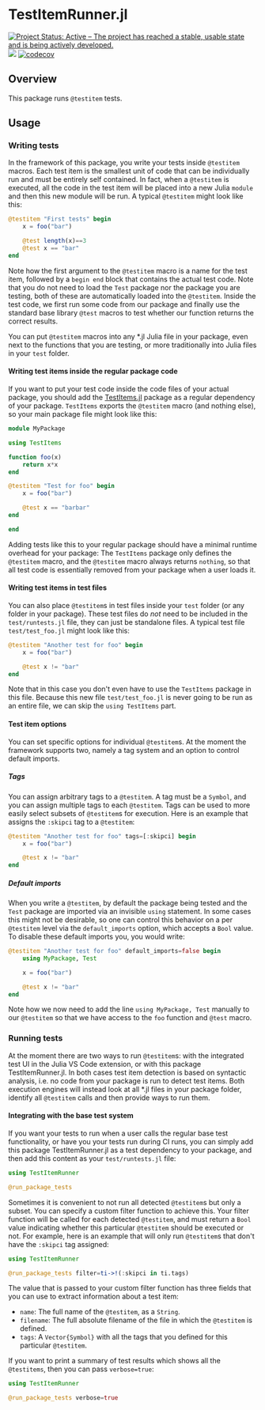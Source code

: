 # TestItemRunner.jl

[![Project Status: Active – The project has reached a stable, usable state and is being actively developed.](https://www.repostatus.org/badges/latest/active.svg)](https://www.repostatus.org/#active)
![](https://github.com/julia-vscode/TestItemRunner.jl/workflows/Run%20tests/badge.svg)
[![codecov](https://codecov.io/gh/julia-vscode/TestItemRunner.jl/branch/main/graph/badge.svg)](https://codecov.io/gh/julia-vscode/TestItemRunner.jl)

## Overview

This package runs `@testitem` tests.

## Usage

### Writing tests

In the framework of this package, you write your tests inside `@testitem` macros. Each test item is the smallest unit of code that can be individually run and must be entirely self contained. In fact, when a `@testitem` is executed, all the code in the test item will be placed into a new Julia `module` and then this new module will be run. A typical `@testitem` might look like this:

```julia
@testitem "First tests" begin
    x = foo("bar")

    @test length(x)==3
    @test x == "bar"
end
```

Note how the first argument to the `@testitem` macro is a name for the test item, followed by a `begin end` block that contains the actual test code. Note that you do not need to load the `Test` package nor the package you are testing, both of these are automatically loaded into the `@testitem`. Inside the test code, we first  run some code from our package and finally use the standard base library `@test` macros to test whether our function returns the correct results.

You can put `@testitem` macros into any *.jl Julia file in your package, even next to the functions that you are testing, or more traditionally into Julia files in your `test` folder. 

#### Writing test items inside the regular package code

If you want to put your test code inside the code files of your actual package, you should add the [TestItems.jl](https://github.com/julia-vscode/TestItems.jl) package as a regular dependency of your package. `TestItems` exports the `@testitem` macro (and nothing else), so your main package file might look like this:

```julia
module MyPackage

using TestItems

function foo(x)
    return x*x
end

@testitem "Test for foo" begin
    x = foo("bar")

    @test x == "barbar"
end

end
```

Adding tests like this to your regular package should have a minimal runtime overhead for your package: The `TestItems` package only defines the `@testitem` macro, and the `@testitem` macro always returns `nothing`, so that all test code is essentially removed from your package when a user loads it.

#### Writing test items in test files

You can also place `@testitem`s in test files inside your `test` folder (or any folder in your package). These test files do _not_ need to be included in the `test/runtests.jl` file, they can just be standalone files. A typical test file `test/test_foo.jl` might look like this:

```julia
@testitem "Another test for foo" begin
    x = foo("bar")

    @test x != "bar"
end
```

Note that in this case you don't even have to use the `TestItems` package in this file. Because this new file `test/test_foo.jl` is never going to be run as an entire file, we can skip the `using TestItems` part.

#### Test item options

You can set specific options for individual `@testitem`s. At the moment the framework supports two, namely a tag system and an option to control default imports.

##### Tags

You can assign arbitrary tags to a `@testitem`. A tag must be a `Symbol`, and you can assign multiple tags to each `@testitem`. Tags can be used to more easily select subsets of `@testitem`s for execution. Here is an example that assigns the `:skipci` tag to a `@testitem`:

```julia
@testitem "Another test for foo" tags=[:skipci] begin
    x = foo("bar")

    @test x != "bar"
end
```

##### Default imports

When you write a `@testitem`, by default the package being tested and the `Test` package are imported via an invisible `using` statement. In some cases this might not be desirable, so one can control this behavior on a per `@testitem` level via the `default_imports` option, which accepts a `Bool` value. To disable these default imports you, you would write:

```julia
@testitem "Another test for foo" default_imports=false begin
    using MyPackage, Test

    x = foo("bar")

    @test x != "bar"
end
```

Note how we now need to add the line `using MyPackage, Test` manually to our `@testitem` so that we have access to the `foo` function and `@test` macro.

### Running tests

At the moment there are two ways to run `@testitem`s: with the integrated test UI in the Julia VS Code extension, or with this package TestItemRunner.jl. In both cases test item detection is based on syntactic analysis, i.e. no code from your package is run to detect test items. Both execution engines will instead look at all *.jl files in your package folder, identify all `@testitem` calls and then provide ways to run them.

#### Integrating with the base test system

If you want your tests to run when a user calls the regular base test functionality, or have you your tests run during CI runs, you can simply add this package TestItemRunner.jl as a test dependency to your package, and then add this content as your `test/runtests.jl` file:

```julia
using TestItemRunner

@run_package_tests
```

Sometimes it is convenient to not run all detected `@testitem`s but only a subset. You can specify a custom filter function to achieve this. Your filter function will be called for each detected `@testitem`, and must return a `Bool` value indicating whether this particular `@testitem` should be executed or not. For example, here is an example that will only run `@testitem`s that don't have the `:skipci` tag assigned:

```julia
using TestItemRunner

@run_package_tests filter=ti->!(:skipci in ti.tags)
```

The value that is passed to your custom filter function has three fields that you can use to extract information about a test item:
- `name`: The full name of the `@testitem`, as a `String`.
- `filename`: The full absolute filename of the file in which the `@testitem` is defined.
- `tags`: A `Vector{Symbol}` with all the tags that you defined for this particular `@testitem`.

If you want to print a summary of test results which shows all the `@testitems`, then you can pass `verbose=true`:

```julia
using TestItemRunner

@run_package_tests verbose=true
```
